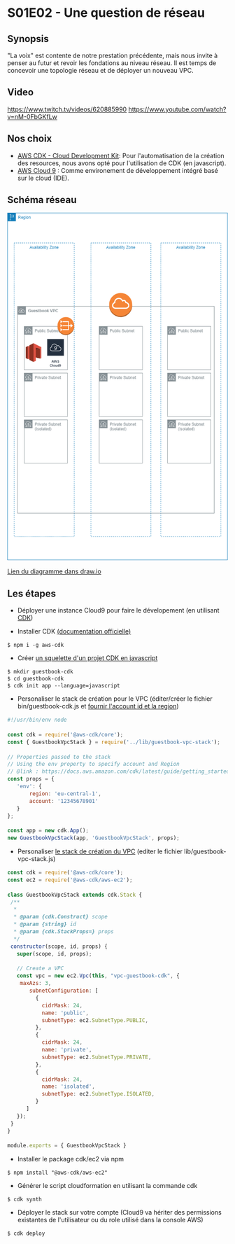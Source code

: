 # S01E02 - Une question de réseau 

## Synopsis
"La voix" est contente de notre prestation précédente, mais nous invite à penser au futur et revoir les fondations au niveau réseau. Il est temps de concevoir une topologie réseau et de déployer un nouveau VPC.

## Video
https://www.twitch.tv/videos/620885990
https://www.youtube.com/watch?v=nM-0FbGKfLw

## Nos choix

 - [AWS CDK - Cloud Development Kit](https://aws.amazon.com/cdk/features/): Pour l'automatisation de la création des resources, nous avons opté pour l'utilisation de CDK (en javascript). 
 - [AWS Cloud 9](https://aws.amazon.com/fr/cloud9/details/) : Comme environement de développement intégré basé sur le cloud (IDE).

## Schéma réseau

![VPC Design](https://github.com/alfallouji/LIVE-CODING/blob/master/episodes/assets/vpc_design.png)

[Lien du diagramme dans draw.io](https://www.draw.io/?lightbox=1&highlight=0000ff&edit=_blank&layers=1&nav=1&title=VPC%20Design#R7Zpdb%2BI4FIZ%2FDdLuRVES5%2FMSaOmMNLtbDdKMtDfIJCZYdeIoMR%2BdX7%2FHxIHEDtuOVGZghhaV%2BLWxnXOe42PcDNAk2z2WuFj9xRPCBo6V7AbofuA4kR3CXym8KMG1ayEtaVJLLWFGvxElWkpd04RUnYaCcyZo0RVjnuckFh0NlyXfdpstOeuOWuCUGMIsxsxUv9JErGo19Kyj%2FoHQdNWMbFuqJsNNYyVUK5zwbUtCDwM0KTkX9VW2mxAmbdfYpf7c9ETtYWIlycVbPvCZj6NSjEq8Rv8s0N%2BBu8PPd17dywaztbrhzySlPFdTFi%2BNHQpOc7G3pTeGFww1sQYe1Exkaeh4mqCXg65gmyXZR1fQy0FXsPXubW18W59gSzBKne4tbXyrNUF4oTFfC0ZzMjlQZ4GYljih4I0JZ7wELec5WG%2B8EhmDkg2X2xUVZFbgWFp1CwED2pLnQnFvO01ZGV72CtwU8jrbpTLChnhbucO05OtiP%2BRHIL%2B3dl7WnoQeRMmfSTOrgYNsN3gYj%2BRYlDFtthtSCgr8jxhNZceCy3GwKjGyFLJHuAWap5%2F2pXtkqWn3DZHgakUSdS8mswpjOSrZtSTF8CPhGRHlCzRpapt4UgtKoIrbY3T6vtJW7ci0XKVitSSkh76PUQMXKnC%2BI4h8I4hGG0wZXlBGhZz6v9K0ekT12P60ow5WtE%2B6SOfmlEPewwdu1we2bzrBDnucEIbn8kHwu%2FkABRfng%2FB384EXXpwPIsMHA8dncs1ewEUqLx7XpBILzp%2Bh3ZenSVMPwx2aGE66hny3KeI%2BdsIgsiP%2FrMnuMMS7JzuvCxjyTMC8qAcw3zkXYM3GvEXY03rBaAzabL3IibhKeKp66r8aP1qScO2eBQr17ZbQ2fixb%2FxcDT8o8i6OH%2BfGz9Xw41uXt%2F4gk5%2BSbrAgLYB8nElD5ouquNbd0K8JlJ7QvJ4N0Y8Gyr0Bdb1AQYYbWu0f%2F%2BL4Ms9ob3xdDV96BrwEoMzzShMo64%2BPFWegJX%2FeaLoYmvT050c%2Fnybz5PVG03XQpOc%2B%2B%2BLYMk%2BUb2xdB1t63rsEmvrOxt8CTMc2jeE%2F4QVhT7yiYv9P1vsFF4Jnr3omBpOSsotbDzpoSGU7AGOeAtpb%2FKJhAL6beqGH%2FNNAv4MXXad7%2FoN6vr%2F7kenEwDmTD5tj7evw4aaI5zn%2BuS50tC0DCh3DhV5PHHruuVxoHgAbLmysSbP94zltQ%2Fe75lWPMlkxxvGzXHTzpOWD5f4HmuwHG1XFERrcFJZ0J%2BEZq%2Fncr4SQzx%2BNpCWcaZzkzpDCAr%2BkeULKYQwjOtMECwxvUq%2FgHWf4G8%2FvgIu7SpA8pkyq%2B8eFpjPBS%2Bh4PgdmoU7M7wmjcEsv89HX2bypfawpurOdcFjk6XtsJ33teK7ny0kQ9oR3eC42zMNdsAAIE8bXSfS2UNdSHPxO5RROxZiRdg9AaMF66OhNa0lGk4T1ZeoDkv%2B3nLy2A2nus9mB2MdsLzP9qf1IUfJkHYt6MzIuenclcW3q91l8UNgFzA3MxccxAYu%2Bfw8AxeOzdPu61gOJ6OE%2F)


## Les étapes

 * Déployer une instance Cloud9 pour faire le dévelopement (en utilisant [CDK](https://aws.amazon.com/cdk/))
 
 * Installer CDK [(documentation officielle)](https://docs.aws.amazon.com/cdk/latest/guide/getting_started.html#getting_started_install)
 
 ```console
 $ npm i -g aws-cdk
```

 * Créer [un squelette d'un projet CDK en javascript](https://docs.aws.amazon.com/cdk/latest/guide/work-with-cdk-javascript.html#javascript-newproject)
 
 ```console 
 $ mkdir guestbook-cdk
 $ cd guestbook-cdk
 $ cdk init app --language=javascript
```

* Personaliser le stack de création pour le VPC (éditer/créer le fichier bin/guestbook-cdk.js et [fournir l'account id et la region](https://docs.aws.amazon.com/cdk/latest/guide/getting_started.html#getting_started_credentials_prop))
 
 ```javascript 
 #!/usr/bin/env node

const cdk = require('@aws-cdk/core');
const { GuestbookVpcStack } = require('../lib/guestbook-vpc-stack');

// Properties passed to the stack
// Using the env property to specify account and Region
// @link : https://docs.aws.amazon.com/cdk/latest/guide/getting_started.html#getting_started_credentials_prop
const props = {
    'env': {
        region: 'eu-central-1',
        account: '12345678901'
    }
};

const app = new cdk.App();
new GuestbookVpcStack(app, 'GuestbookVpcStack', props);

```

 * Personaliser [le stack de création du VPC](https://docs.aws.amazon.com/cdk/api/latest/docs/@aws-cdk_aws-ec2.Vpc.html#subnetconfiguration) (editer le fichier lib/guestbook-vpc-stack.js)
 
 ```javascript 
const cdk = require('@aws-cdk/core');
const ec2 = require('@aws-cdk/aws-ec2');

class GuestbookVpcStack extends cdk.Stack {
  /**
   *
   * @param {cdk.Construct} scope
   * @param {string} id
   * @param {cdk.StackProps=} props
   */
  constructor(scope, id, props) {
    super(scope, id, props);

    // Create a VPC
    const vpc = new ec2.Vpc(this, "vpc-guestbook-cdk", {
     maxAzs: 3,
    	subnetConfiguration: [
          {
            cidrMask: 24,
            name: 'public',
            subnetType: ec2.SubnetType.PUBLIC,
          },
          {
            cidrMask: 24,
            name: 'private',
            subnetType: ec2.SubnetType.PRIVATE,
          },
          {
            cidrMask: 24,
            name: 'isolated',
            subnetType: ec2.SubnetType.ISOLATED,
          }
       ]
    });
  }
}

module.exports = { GuestbookVpcStack }
```

* Installer le package cdk/ec2 via npm

 ```console 
 $ npm install "@aws-cdk/aws-ec2"
```

* Générer le script cloudformation en utilisant la commande cdk

 ```console 
 $ cdk synth
```

* Déployer le stack sur votre compte (Cloud9 va hériter des permissions existantes de l'utilisateur ou du role utilisé dans la console AWS)

 ```console 
 $ cdk deploy
```
